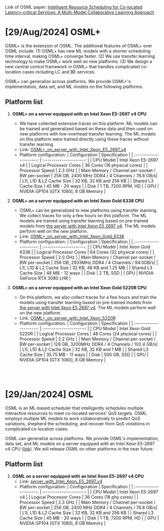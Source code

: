 Link of OSML paper: [Intelligent Resource Scheduling for Co-located Latency-critical Services: A Multi-Model Collaborative Learning Approach](https://www.usenix.org/conference/fast23/presentation/liu)

# [29/Aug/2024] OSML+
OSML+ is the extension of OSML. The additional features of OSML+ over OSML include: (1) OSML+ has new ML models with a shorter scheduling time interval, making OSML+ converge faster. (2) We use transfer learning technology to make OSML+ work well on new platforms. (3) We design a new central control framework in OSML+ that handles complicated co-location cases including LC and BE services. 

OSML+ can generalize across platforms. We provide OSML+'s implementation, data set, and ML models on the following platforms.

## Platform list
1. **OSML+ on a server equipped with an Intel Xeon E5-2697 v4 CPU**
    - We have collected extensive traces on this platform. ML models can be trained and generalized based on these data and then used on new platforms with low-overhead transfer learning. The ML models on this platform were trained directly using these traces without transfer learning.
    - Link: [OSML+_on_server_with_Intel_Xeon_E5_2697_v4](https://github.com/Sys-Inventor-Lab/AI4System-OSML/blob/master/OSML+_on_server_with_Intel_Xeon_E5_2697_v4)
    - Platform configuration:
        | Configuration | Specification |
        | :---------------------: | :---------------------: | 
        | CPU Model | Intel Xeon E5-2697 v4 |
        | Logical Processor Cores | 36 Cores (18 physical cores) |
        | Processor Speed | 2.3 GHz |
        | Main Memory / Channel per-socket / BW per-socket | 256 GB, 2400 MHz DDR4 / 4 Channels / 76.8 GB/s|
        | L1I, L1D & L2 Cache Size | 32 KB, 32 KB and 256 KB |
        | Shared L3 Cache Size | 45 MB - 20 ways |
        | Disk | 1 TB, 7200 RPM, HD |
        | GPU | NVIDIA GP104 [GTX 1080], 8 GB Memory |


2. **OSML+ on a server equipped with an Intel Xeon Gold 6338 CPU**
    - OSML+ can be generalized to new platforms using transfer learning. We collect traces for only a few hours on this platform. The ML models are trained using transfer learning based on pre-trained models from [the server with Intel Xeon E5 2697 v4](https://github.com/Sys-Inventor-Lab/AI4System-OSML/blob/master/OSML+_on_server_with_Intel_Xeon_E5_2697_v4). The ML models perform well on the new platform.
    - Link: [OSML+_on_server_with_Intel_Xeon_Gold_6338](https://github.com/Sys-Inventor-Lab/AI4System-OSML/blob/master/OSML+_on_server_with_Intel_Xeon_Gold_6338)
    - Platform configuration:
        | Configuration           | Specification           |
        | :---------------------: | :---------------------: | 
        | CPU Model               | Intel Xeon Gold 6338    |
        | Logical Processor Cores | 64 Cores (32 physical cores) |
        | Processor Speed         | 2.0 GHz                  |
        | Main Memory / Channel per-socket / BW per-socket | 256 GB, 2933MHz DDR4 / 4 Channels / 94.0GB/s|
        | L1I, L1D & L2 Cache Size | 32 KB, 48 KB and 1.25 MB |
        | Shared L3 Cache Size | 48 MB - 12 ways |
        | Disk | 2 TB, SSD |
        | GPU | NVIDIA GeForce RTX 3080 LHR |


3. **OSML+ on a server equipped with an Intel Xeon Gold 5220R CPU**
    - On this platform, we also collect traces for a few hours and train the models using transfer learning based on pre-trained models from [the server with Intel Xeon E5 2697 v4](https://github.com/Sys-Inventor-Lab/AI4System-OSML/blob/master/OSML+_on_server_with_Intel_Xeon_E5_2697_v4). The ML models perform well on the new platform.
    - Link: [OSML+_on_server_with_Intel_Xeon_5220R](https://github.com/Sys-Inventor-Lab/AI4System-OSML/blob/master/OSML+_on_server_with_Intel_Xeon_Gold_5220R)
    - Platform configuration:
        | Configuration           | Specification           |
        | :---------------------: | :---------------------: | 
        | CPU Model               | Intel Xeon Gold 5220R   |
        | Logical Processor Cores | 48 Cores (24 physical cores) |
        | Processor Speed         | 2.2 GHz                  |
        | Main Memory / Channel per-socket / BW per-socket | 128 GB, 3200MHz DDR4 / 4 Channels / 102.4 GB/s|
        | L1I, L1D & L2 Cache Size | 32 KB, 32 KB and 1 MB |
        | Shared L3 Cache Size | 35.75 MB - 11 ways |
        | Disk | 500 GB, SSD |
        | GPU | NVIDIA GP104 [GTX 1080], 8 GB Memory |

<br/>
<br/>

# [29/Jan/2024] OSML
OSML is an ML-based scheduler that intelligently schedules multiple interactive resources to meet co-located services' QoS targets. OSML employs multiple ML models to work collaboratively to predict QoS variations, shepherd the scheduling, and recover from QoS violations in complicated co-location cases.

OSML can generalize across platforms. We provide OSML's implementation, data set, and ML models on a server equipped with an Intel Xeon E5-2697 v4 CPU ([link](https://github.com/Sys-Inventor-Lab/AI4System-OSML/blob/master/OSML_on_server_with_Intel_Xeon_E5_2697_v4)). We will release OSML on other platforms in the near future.

## Platform list
1. **OSML on a server equipped with an Intel Xeon E5-2697 v4 CPU**
    - Link: [server_with_Intel_Xeon_E5_2697_v4](https://github.com/Sys-Inventor-Lab/AI4System-OSML/blob/master/OSML_on_server_with_Intel_Xeon_E5_2697_v4)
    - Platform configuration:
        | Configuration           | Specification           |
        | :---------------------: | :---------------------: | 
        | CPU Model               | Intel Xeon E5-2697 v4   |
        | Logical Processor Cores | 36 Cores (18 phy.cores) |
        | Processor Speed         | 2.3 GHz                  |
        | Main Memory / Channel per-socket / BW per-socket | 256 GB, 2400 MHz DDR4 / 4 Channels / 76.8 GB/s|
        | L1I, L1D & L2 Cache Size | 32 KB, 32 KB and 256 KB |
        | Shared L3 Cache Size | 45 MB - 20 ways |
        | Disk | 1 TB, 7200 RPM, HD |
        | GPU | NVIDIA GP104 [GTX 1080], 8 GB Memory |
